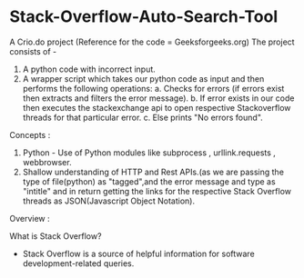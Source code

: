 # Stack-Overflow-Auto-Search-Tool
A Crio.do project (Reference for the code = Geeksforgeeks.org)
The project consists of -
 1. A python code with incorrect input.
 2. A wrapper script which takes our python code as input and then performs the following operations:
    a. Checks for errors (if errors exist then extracts and filters the error message).
    b. If error exists in our code then executes the stackexchange api to open respective Stackoverflow threads for that particular error.
    c. Else prints "No errors found".
 
 Concepts :
  1. Python - Use of Python modules like subprocess , urllink.requests , webbrowser.
  2. Shallow understanding of HTTP and Rest APIs.(as we are passing the type of file(python) as "tagged",and the error message and type as "intitle" and in return getting the     links for the respective Stack Overflow threads as JSON(Javascript Object Notation).
  
 Overview :
 
 What is Stack Overflow?
 - Stack Overflow is a source of helpful information for software development-related queries.
 
 
